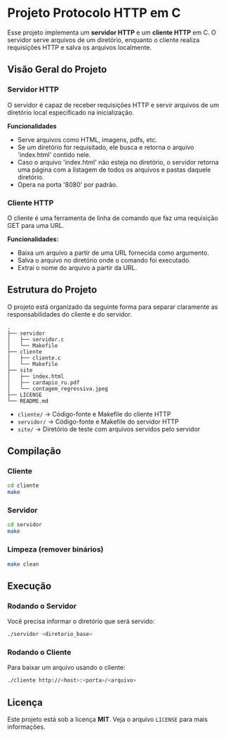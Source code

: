 # Projeto Protocolo HTTP em C

Esse projeto implementa um **servidor HTTP** e um **cliente HTTP** em C.
O servidor serve arquivos de um diretório, enquanto o cliente realiza requisições HTTP e salva os arquivos localmente.

## Visão Geral do Projeto

### Servidor HTTP

O servidor é capaz de receber requisições HTTP e servir arquivos de um diretório local especificado na inicialização.

**Funcionalidades**
* Serve arquivos como HTML, imagens, pdfs, etc.
* Se um diretório for requisitado, ele busca e retorna o arquivo 'index.html' contido nele.
* Caso o arquivo 'index.html' não esteja no diretório, o servidor retorna uma página com a listagem de todos os arquivos e pastas daquele diretório.
* Opera na porta '8080' por padrão.

### Cliente HTTP

O cliente é uma ferramenta de linha de comando que faz uma requisição GET para uma URL.

**Funcionalidades:**
* Baixa um arquivo a partir de uma URL fornecida como argumento.
* Salva o arquivo no diretório onde o comando foi executado.
* Extrai o nome do arquivo a partir da URL.

## Estrutura do Projeto

O projeto está organizado da seguinte forma para separar claramente as responsabilidades do cliente e do servidor.

```
.
├── servidor
│   ├── servidor.c      
│   └── Makefile      
├── cliente
│   ├── cliente.c  
│   └── Makefile
├── site 
│   ├── index.html
│   ├── cardapio_ru.pdf
│   └── contagem_regressiva.jpeg
├── LICENSE  
└── README.md 
```

* `cliente/` → Código-fonte e Makefile do cliente HTTP  
* `servidor/` → Código-fonte e Makefile do servidor HTTP  
* `site/` → Diretório de teste com arquivos servidos pelo servidor 

## Compilação

### Cliente

```bash
cd cliente
make
```

### Servidor

```bash
cd servidor
make
```

### Limpeza (remover binários)

```bash
make clean
```

## Execução

### Rodando o Servidor

Você precisa informar o diretório que será servido:

```bash
./servidor <diretorio_base>
```

### Rodando o Cliente
Para baixar um arquivo usando o cliente:

```bash
./cliente http://<host>:<porta>/<arquivo>
```

## Licença

Este projeto está sob a licença **MIT**. Veja o arquivo `LICENSE` para mais informações.
